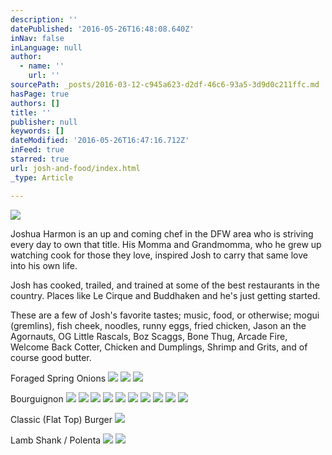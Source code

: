```yaml
---
description: ''
datePublished: '2016-05-26T16:48:08.640Z'
inNav: false
inLanguage: null
author:
  - name: ''
    url: ''
sourcePath: _posts/2016-03-12-c945a623-d2df-46c6-93a5-3d9d0c211ffc.md
hasPage: true
authors: []
title: ''
publisher: null
keywords: []
dateModified: '2016-05-26T16:47:16.712Z'
inFeed: true
starred: true
url: josh-and-food/index.html
_type: Article

---
```

![](https://the-grid-user-content.s3-us-west-2.amazonaws.com/4f3dab2f-30ed-466c-be3f-5484fd5d221a.jpg)

Joshua Harmon is an up and coming chef in the DFW area who is striving every day to own that title. His Momma and Grandmomma, who he grew up watching cook for those they love, inspired Josh to carry that same love into his own life.

Josh has cooked, trailed, and trained at some of the best restaurants in the country. Places like Le Cirque and Buddhaken and he's just getting started.

These are a few of Josh's favorite tastes; music, food, or otherwise; mogui (gremlins), fish cheek, noodles, runny eggs, fried chicken, Jason an the Agornauts, OG Little Rascals, Boz Scaggs, Bone Thug, Arcade Fire, Welcome Back Cotter, Chicken and Dumplings, Shrimp and Grits, and of course good butter.

Foraged Spring Onions
![](https://the-grid-user-content.s3-us-west-2.amazonaws.com/b89ef30a-4c1a-4497-9a59-cd28073fb1e4.jpg)
![](https://s3-us-west-2.amazonaws.com/the-grid-img/p/ad901ef81f0cafddad5de7c08aa951b4bc6981a4.jpg)
![](https://s3-us-west-2.amazonaws.com/the-grid-img/p/a8bbd872d922f7c303c8e2ebeab816aa0f830c53.jpg)

Bourguignon
![](https://the-grid-user-content.s3-us-west-2.amazonaws.com/0261872a-2773-4b6f-8c71-979b5bcfe4aa.jpg)
![](https://s3-us-west-2.amazonaws.com/the-grid-img/p/04d2c140e9b10e82b5c57c067f55beabc5106c52.jpg)
![](https://s3-us-west-2.amazonaws.com/the-grid-img/p/9c5a846176c9cdf262ab18320c4635fea6cd96d5.jpg)
![](https://the-grid-user-content.s3-us-west-2.amazonaws.com/2704e908-731b-4426-a461-5759eec0d4d4.jpg)
![](https://s3-us-west-2.amazonaws.com/the-grid-img/p/923b6dd3cdd350bf590399a03102d796b6a74e67.jpg)
![](https://s3-us-west-2.amazonaws.com/the-grid-img/p/cc593f2e8297a50fbf5cc434d506bba55a8423c2.jpg)
![](https://the-grid-user-content.s3-us-west-2.amazonaws.com/34186220-0fd2-43e9-8152-41d2a4881c91.jpg)
![](https://s3-us-west-2.amazonaws.com/the-grid-img/p/55a6cb738806640c60c72f105fae7720ab9afb51.jpg)
![](https://s3-us-west-2.amazonaws.com/the-grid-img/p/64d022cf3a937cae85e4e76b502d1b86d29d92f9.jpg)
![](https://s3-us-west-2.amazonaws.com/the-grid-img/p/f72b03c43d4e06b4247b00e9de8fc7f57e9ebf97.jpg)

Classic (Flat Top) Burger
![](https://s3-us-west-2.amazonaws.com/the-grid-img/p/d36246dcdf5225f1094dead7cd46b9af63fc9709.jpg)

Lamb Shank / Polenta
![](https://s3-us-west-2.amazonaws.com/the-grid-img/p/0199ea5714216552f683e977f3c3a6ee8c8d28a1.jpg)
![](https://s3-us-west-2.amazonaws.com/the-grid-img/p/1613dc4d39aea8415e63459cbe02cadadd093f42.jpg)
